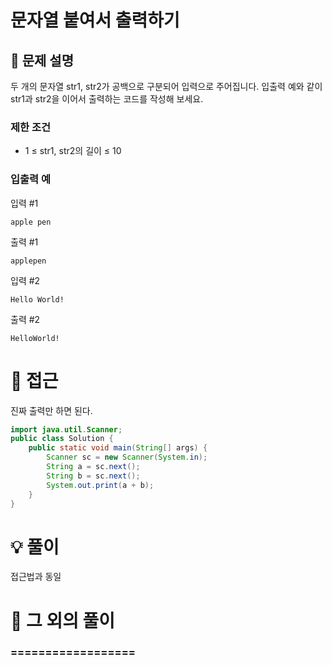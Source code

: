 # 문자열 붙여서 출력하기

## 📌 문제 설명

두 개의 문자열 str1, str2가 공백으로 구분되어 입력으로 주어집니다.
입출력 예와 같이 str1과 str2을 이어서 출력하는 코드를 작성해 보세요.

### 제한 조건

- 1 ≤ str1, str2의 길이 ≤ 10

### 입출력 예

입력 #1

```text/plain
apple pen
```

출력 #1

```text/plain
applepen
```

입력 #2

```text/plain
Hello World!
```

출력 #2

```text/plain
HelloWorld!
```


# 🧐 접근

진짜 출력만 하면 된다.

```java
import java.util.Scanner;
public class Solution {
    public static void main(String[] args) {
        Scanner sc = new Scanner(System.in);
        String a = sc.next();
        String b = sc.next();
        System.out.print(a + b);
    }
}
```

# 💡 풀이

접근법과 동일

# 📘 그 외의 풀이

### ==================